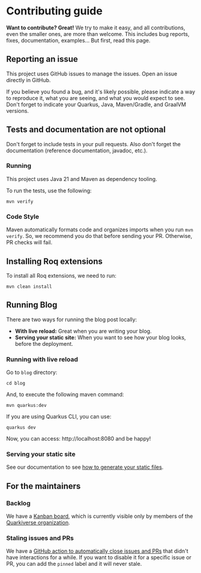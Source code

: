 # Contributing guide

**Want to contribute? Great!** We try to make it easy, and all contributions, even the smaller ones, are more than welcome. This includes bug reports, fixes, documentation, examples... But first, read this page.

## Reporting an issue

This project uses GitHub issues to manage the issues. Open an issue directly in GitHub.

If you believe you found a bug, and it's likely possible, please indicate a way to reproduce it, what you are seeing, and
what you would expect to see. Don't forget to indicate your Quarkus, Java, Maven/Gradle, and GraalVM versions.

## Tests and documentation are not optional

Don't forget to include tests in your pull requests. Also don't forget the documentation (reference documentation, javadoc, etc.).

### Running

This project uses Java 21 and Maven as dependency tooling.

To run the tests, use the following:

```shell
mvn verify
```

### Code Style

Maven automatically formats code and organizes imports when you run `mvn verify`. So, we recommend you do that before sending your PR. Otherwise, PR checks will fail.

## Installing Roq extensions

To install all Roq extensions, we need to run:

```shell
mvn clean install
```

## Running Blog

There are two ways for running the blog post locally:

- **With live reload:** Great when you are writing your blog.
- **Serving your static site:** When you want to see how your blog looks, before the deployment.

### Running with live reload

Go to `blog` directory:

```shell
cd blog
```

And, to execute the following maven command:

```shell
mvn quarkus:dev
```

If you are using Quarkus CLI, you can use:

```shell
quarkus dev
```

Now, you can access: http://localhost:8080 and be happy!

### Serving your static site

See our documentation to see [how to generate your static files](https://docs.quarkiverse.io/quarkus-roq/dev/quarkus-roq-generator.html#_generating_your_static_site).

## For the maintainers

### Backlog

We have a [Kanban board](https://github.com/orgs/quarkiverse/projects/6), which is currently visible only by members of the [Quarkiverse organization](https://github.com/quarkiverse).

### Staling issues and PRs

We have a [GitHub action to automatically close issues and PRs](.github/workflows/stale_issues.yml) that didn't have interactions for a while. If you want to disable it for a specific issue or PR, you can add the `pinned` label and it will never stale.